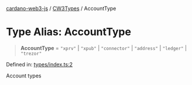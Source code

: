 [cardano-web3-js](../../../../index.md) / [CW3Types](../index.md) / AccountType

# Type Alias: AccountType

> **AccountType** = `"xprv"` \| `"xpub"` \| `"connector"` \| `"address"` \| `"ledger"` \| `"trezor"`

Defined in: [types/index.ts:2](https://github.com/xray-network/cardano-web3-js/blob/main/src/types/index.ts#L2)

Account types
